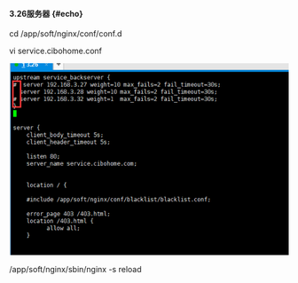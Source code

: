 #### 3.26服务器 {#echo}

cd /app/soft/nginx/conf/conf.d

vi service.cibohome.conf

![](/assets/3.26反向代理.png)

/app/soft/nginx/sbin/nginx -s reload

